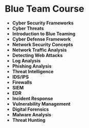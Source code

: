 # Blue Team Course

- **Cyber Security Frameworks**
- **Cyber Threats**
- **Introduction to Blue Teaming**
- **Cyber Defense Framework**
- **Network Security Concepts**
- **Network Traffic Analysis**
- **Detecting Web Attacks**
- **Log Analysis**
- **Phishing Analysis**
- **Threat Intelligence**
- **IDS/IPS**
- **Firewalls**
- **SIEM**
- **EDR**
- **Incident Response**
- **Vulnerability Management** 
- **Digital Forensics**
- **Malware Analysis**
- **Threat Hunting**
